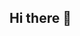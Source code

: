 ## Hi there 👋

<!--
This is a Simple Website Hoster for esp32, with this you can host a site only with http on your local network, and acess it with local IP or a domain by mDNS.
Important! You will need to upload your website files to SPIFFS using Esp32 File Uploader!
--!>
